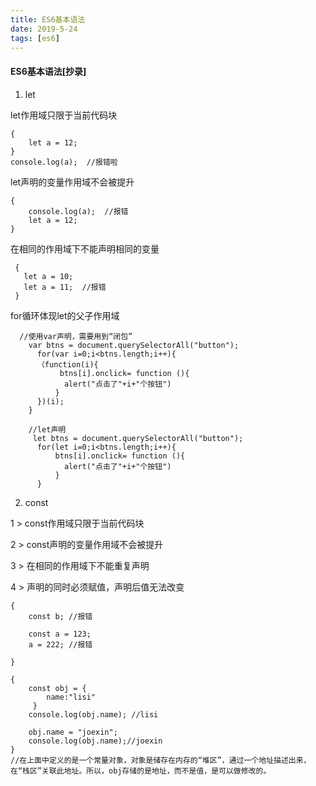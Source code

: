 ```yaml
---
title: ES6基本语法
date: 2019-5-24
tags: [es6]
---
```


#### ES6基本语法[抄录]

1.  let

let作用域只限于当前代码块

```
{
    let a = 12;
}
console.log(a);  //报错啦
```

let声明的变量作用域不会被提升

```
{
    console.log(a);  //报错
    let a = 12;
}
```

在相同的作用域下不能声明相同的变量

```
 {
   let a = 10;
   let a = 11;  //报错    
 }
```

for循环体现let的父子作用域

```
  //使用var声明，需要用到“闭包”
    var btns = document.querySelectorAll("button");
      for(var i=0;i<btns.length;i++){
      （function(i){
           btns[i].onclick= function (){
            alert("点击了"+i+"个按钮")
          }
      })(i);
    }
    
    //let声明
     let btns = document.querySelectorAll("button");
      for(let i=0;i<btns.length;i++){
          btns[i].onclick= function (){
            alert("点击了"+i+"个按钮")
          }
      }
```
2. const

1 >  const作用域只限于当前代码块

2 >  const声明的变量作用域不会被提升

3 > 在相同的作用域下不能重复声明

4 > 声明的同时必须赋值，声明后值无法改变

```
{   
    const b; //报错
    
    const a = 123;
    a = 222; //报错
    
} 
```


```
{
    const obj = {
        name:"lisi"
     }
    console.log(obj.name); //lisi
    
    obj.name = "joexin";
    console.log(obj.name);//joexin
}
//在上面中定义的是一个常量对象，对象是储存在内存的“堆区”，通过一个地址描述出来，在“栈区”关联此地址。所以，obj存储的是地址，而不是值，是可以做修改的。
```